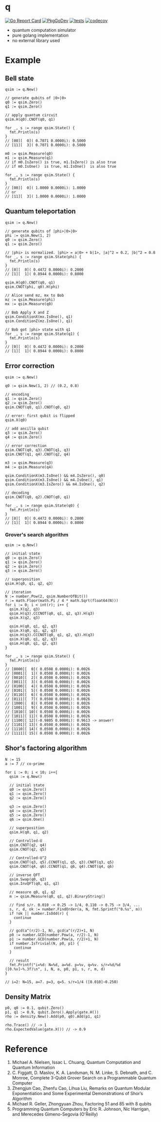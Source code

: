 # q

[![Go Report Card](https://goreportcard.com/badge/github.com/itsubaki/q?style=flat-square)](https://goreportcard.com/report/github.com/itsubaki/q)
[![PkgGoDev](https://pkg.go.dev/badge/github.com/itsubaki/q)](https://pkg.go.dev/github.com/itsubaki/q)
[![tests](https://github.com/itsubaki/q/workflows/tests/badge.svg?branch=master)](https://github.com/itsubaki/q/actions)
[![codecov](https://codecov.io/gh/itsubaki/q/branch/main/graph/badge.svg?token=iNccCs1Tez)](https://codecov.io/gh/itsubaki/q)

- quantum computation simulator
- pure golang implementation
- no external library used

# Example

## Bell state

```golang
qsim := q.New()

// generate qubits of |0>|0>
q0 := qsim.Zero()
q1 := qsim.Zero()

// apply quantum circuit
qsim.H(q0).CNOT(q0, q1)

for _, s := range qsim.State() {
  fmt.Println(s)
}
// [00][  0]( 0.7071 0.0000i): 0.5000
// [11][  3]( 0.7071 0.0000i): 0.5000

m0 := qsim.Measure(q0)
m1 := qsim.Measure(q1)
// if m0.IsZero() is true, m1.IsZero() is also true
// if m0.IsOne()  is true, m1.IsOne()  is also true

for _, s := range qsim.State() {
  fmt.Println(s)
}
// [00][  0]( 1.0000 0.0000i): 1.0000
// or
// [11][  3]( 1.0000 0.0000i): 1.0000
```

## Quantum teleportation

```golang
qsim := q.New()

// generate qubits of |phi>|0>|0>
phi := qsim.New(1, 2)
q0 := qsim.Zero()
q1 := qsim.Zero()

// |phi> is normalized. |phi> = a|0> + b|1>, |a|^2 = 0.2, |b|^2 = 0.8
for _, s := range qsim.State(phi) {
  fmt.Println(s)
}
// [0][  0]( 0.4472 0.0000i): 0.2000
// [1][  1]( 0.8944 0.0000i): 0.8000

qsim.H(q0).CNOT(q0, q1)
qsim.CNOT(phi, q0).H(phi)

// Alice send mz, mx to Bob
mz := qsim.Measure(phi)
mx := qsim.Measure(q0)

// Bob Apply X and Z
qsim.ConditionX(mx.IsOne(), q1)
qsim.ConditionZ(mz.IsOne(), q1)

// Bob got |phi> state with q1
for _, s := range qsim.State(q1) {
  fmt.Println(s)
}
// [0][  0]( 0.4472 0.0000i): 0.2000
// [1][  1]( 0.8944 0.0000i): 0.8000
```

## Error correction

```golang
qsim := q.New()

q0 := qsim.New(1, 2) // (0.2, 0.8)

// encoding
q1 := qsim.Zero()
q2 := qsim.Zero()
qsim.CNOT(q0, q1).CNOT(q0, q2)

// error: first qubit is flipped
qsim.X(q0)

// add ancilla qubit
q3 := qsim.Zero()
q4 := qsim.Zero()

// error correction
qsim.CNOT(q0, q3).CNOT(q1, q3)
qsim.CNOT(q1, q4).CNOT(q2, q4)

m3 := qsim.Measure(q3)
m4 := qsim.Measure(q4)

qsim.ConditionX(m3.IsOne() && m4.IsZero(), q0)
qsim.ConditionX(m3.IsOne() && m4.IsOne(), q1)
qsim.ConditionX(m3.IsZero() && m4.IsOne(), q2)

// decoding
qsim.CNOT(q0, q2).CNOT(q0, q1)

for _, s := range qsim.State(q0) {
  fmt.Println(s)
}
// [0][  0]( 0.4472 0.0000i): 0.2000
// [1][  1]( 0.8944 0.0000i): 0.8000
```

### Grover's search algorithm

```golang
qsim := q.New()

// initial state
q0 := qsim.Zero()
q1 := qsim.Zero()
q2 := qsim.Zero()
q3 := qsim.Zero()

// superposition
qsim.H(q0, q1, q2, q3)

// iteration
N := number.Pow(2, qsim.NumberOfBit())
r := math.Floor(math.Pi / 4 * math.Sqrt(float64(N)))
for i := 0; i < int(r); i++ {
  qsim.X(q2, q3)
  qsim.H(q3).CCCNOT(q0, q1, q2, q3).H(q3)
  qsim.X(q2, q3)
  
  qsim.H(q0, q1, q2, q3)
  qsim.X(q0, q1, q2, q3)
  qsim.H(q3).CCCNOT(q0, q1, q2, q3).H(q3)
  qsim.X(q0, q1, q2, q3)
  qsim.H(q0, q1, q2, q3)
}

for _, s := range qsim.State() {
  fmt.Println(s)
}
// [0000][  0]( 0.0508 0.0000i): 0.0026
// [0001][  1]( 0.0508 0.0000i): 0.0026
// [0010][  2]( 0.0508 0.0000i): 0.0026
// [0011][  3]( 0.0508 0.0000i): 0.0026
// [0100][  4]( 0.0508 0.0000i): 0.0026
// [0101][  5]( 0.0508 0.0000i): 0.0026
// [0110][  6]( 0.0508 0.0000i): 0.0026
// [0111][  7]( 0.0508 0.0000i): 0.0026
// [1000][  8]( 0.0508 0.0000i): 0.0026
// [1001][  9]( 0.0508 0.0000i): 0.0026
// [1010][ 10]( 0.0508 0.0000i): 0.0026
// [1011][ 11]( 0.0508 0.0000i): 0.0026
// [1100][ 12](-0.9805 0.0000i): 0.9613 -> answer!
// [1101][ 13]( 0.0508 0.0000i): 0.0026
// [1110][ 14]( 0.0508 0.0000i): 0.0026
// [1111][ 15]( 0.0508 0.0000i): 0.0026
```

## Shor's factoring algorithm

```golang
N := 15
a := 7 // co-prime

for i := 0; i < 10; i++{
  qsim := q.New()

  // initial state
  q0 := qsim.Zero()
  q1 := qsim.Zero()
  q2 := qsim.Zero()

  q3 := qsim.Zero()
  q4 := qsim.Zero()
  q5 := qsim.Zero()
  q6 := qsim.One()

  // superposition
  qsim.H(q0, q1, q2)

  // Controlled-U
  qsim.CNOT(q2, q4)
  qsim.CNOT(q2, q5)

  // Controlled-U^2
  qsim.CNOT(q3, q5).CCNOT(q1, q5, q3).CNOT(q3, q5)
  qsim.CNOT(q4, q6).CCNOT(q1, q6, q4).CNOT(q4, q6)

  // inverse QFT
  qsim.Swap(q0, q2)
  qsim.InvQFT(q0, q1, q2)

  // measure q0, q1, q2
  m := qsim.Measure(q0, q1, q2).BinaryString()

  // find s/r. 0.010 -> 0.25 -> 1/4, 0.110 -> 0.75 -> 3/4, ...
  s, r, d, ok := number.FindOrder(a, N, fmt.Sprintf("0.%s", m))
  if !ok || number.IsOdd(r) {
    continue
  }

  // gcd(a^(r/2)-1, N), gcd(a^(r/2)+1, N)
  p0 := number.GCD(number.Pow(a, r/2)-1, N)
  p1 := number.GCD(number.Pow(a, r/2)+1, N)
  if number.IsTrivial(N, p0, p1) {
    continue
  }

  // result
  fmt.Printf("i=%d: N=%d, a=%d. p=%v, q=%v. s/r=%d/%d ([0.%v]~%.3f)\n", i, N, a, p0, p1, s, r, m, d)
}

// i=2: N=15, a=7. p=3, q=5. s/r=1/4 ([0.010]~0.250)
```

## Density Matrix

```golang
p0, q0 := 0.1, qubit.Zero()
p1, q1 := 0.9, qubit.Zero().Apply(gate.H())
rho := density.New().Add(p0, q0).Add(p1, q1)

rho.Trace() // -> 1
rho.ExpectedValue(gate.X()) // -> 0.9
```

# Reference

1. Michael A. Nielsen, Issac L. Chuang, Quantum Computation and Quantum Information
2. C. Figgatt, D. Maslov, K. A. Landsman, N. M. Linke, S. Debnath, and C. Monroe, Complete 3-Qubit Grover Search on a Programmable Quantum Computer
3. Zhengjun Cao, Zhenfu Cao, Lihua Liu, Remarks on Quantum Modular Exponentiation and Some Experimental Demonstrations of Shor’s Algorithm
4. Michael R. Geller, Zhongyuan Zhou, Factoring 51 and 85 with 8 qubits
5. Programming Quantum Computers by Eric R. Johnson, Nic Harrigan, and Merecedes Gimeno-Segovia (O'Reilly)
